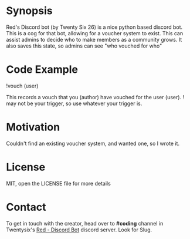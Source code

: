 # Synopsis

Red's Discord bot (by Twenty Six 26) is a nice python based discord bot. This is a cog for that bot, allowing for a voucher system to exist. This can assist admins to decide who to make members as a community grows. It also saves this state, so admins can see "who vouched for who"

# Code Example

!vouch (user)

This records a vouch that you (author) have vouched for the user (user). ! may not be your trigger, so use whatever your trigger is.

# Motivation

Couldn't find an existing voucher system, and wanted one, so I wrote it.

# License

MIT, open the LICENSE file for more details

# Contact

To get in touch with the creator, head over to **#coding** channel in Twentysix's [Red - Discord Bot](https://discordapp.com/invite/0k4npTwMvTpv9wrh) discord server. Look for Slug.
